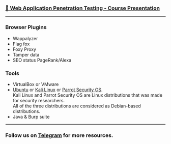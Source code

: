 
### [📄 Web Application Penetration Testing - Course Presentation](00._Course_Presentation.pdf)

---
### Browser Plugins
- Wappalyzer
- Flag fox
- Foxy Proxy
- Tamper data
- SEO status PageRank/Alexa

### Tools
- VirtualBox or VMware
- [Ubuntu](https://ubuntu.com/) or [Kali Linux](https://www.kali.org/) or [Parrot Security OS](https://parrotsec.org/).  
	Kali Linux and Parrot Security OS are Linux distributions that was made for security researchers.  
	All of the three distributions are considered as Debian-based distributions.
- Java & Burp suite


<hr style="border: 1px solid #ccc;" />

### Follow us on [Telegram](https://t.me/yanfa3/29) for more resources. 